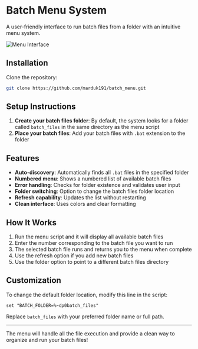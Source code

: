 # Batch Menu System

A user-friendly interface to run batch files from a folder with an intuitive menu system.

![Menu Interface](https://github.com/user-attachments/assets/24dc715e-73ec-4401-b4a5-62dc0003ae09)

## Installation

Clone the repository:
```bash
git clone https://github.com/marduk191/batch_menu.git
```

## Setup Instructions

1. **Create your batch files folder**: By default, the system looks for a folder called `batch_files` in the same directory as the menu script
2. **Place your batch files**: Add your batch files with `.bat` extension to the folder

## Features

- **Auto-discovery**: Automatically finds all `.bat` files in the specified folder
- **Numbered menu**: Shows a numbered list of available batch files
- **Error handling**: Checks for folder existence and validates user input
- **Folder switching**: Option to change the batch files folder location
- **Refresh capability**: Updates the list without restarting
- **Clean interface**: Uses colors and clear formatting

## How It Works

1. Run the menu script and it will display all available batch files
2. Enter the number corresponding to the batch file you want to run
3. The selected batch file runs and returns you to the menu when complete
4. Use the refresh option if you add new batch files
5. Use the folder option to point to a different batch files directory

## Customization

To change the default folder location, modify this line in the script:

```batch
set "BATCH_FOLDER=%~dp0batch_files"
```

Replace `batch_files` with your preferred folder name or full path.

---

The menu will handle all the file execution and provide a clean way to organize and run your batch files!
